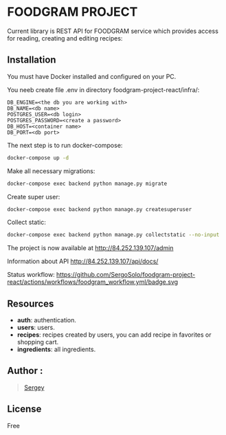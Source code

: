 # FOODGRAM PROJECT

Current library is REST API for FOODGRAM service which provides access for reading, creating and editing recipes:

## Installation

You must have Docker installed and configured on your PC.

You neeb create file .env in directory foodgram-project-react/infra/:
```
DB_ENGINE=<the db you are working with> 
DB_NAME=<db name>
POSTGRES_USER=<db login>
POSTGRES_PASSWORD=<create a password>
DB_HOST=<container name>
DB_PORT=<db port>
```

The next step is to run docker-compose:

```bash
docker-compose up -d
```
Make all necessary migrations:
```bash
docker-compose exec backend python manage.py migrate
```
Create super user:
```bash
docker-compose exec backend python manage.py createsuperuser
```
Collect static:
```bash
docker-compose exec backend python manage.py collectstatic --no-input 
```

The project is now available at http://84.252.139.107/admin

Information about API http://84.252.139.107/api/docs/

Status workflow:
https://github.com/SergoSolo/foodgram-project-react/actions/workflows/foodgram_workflow.yml/badge.svg

## Resources

- **auth**: authentication.
- **users**: users.
- **recipes**: recipes created by users, you can add recipe in favorites or shopping cart.
- **ingredients**: all ingredients.


## Author :
>[Sergey](https://github.com/SergoSolo)

## License
Free